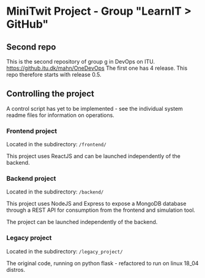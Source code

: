 # MiniTwit Project - Group "LearnIT > GitHub"
## Second repo
This is the second repository of group g in DevOps on ITU.
https://github.itu.dk/mahn/OneDevOps
The first one has 4 release. This repo therefore starts with release 0.5.

## Controlling the project
A control script has yet to be implemented - see
 the individual system readme files for information on operations.

### Frontend project
Located in the subdirectory: `/frontend/`

This project uses ReactJS and can be launched independently of the backend.

### Backend project
Located in the subdirectory: `/backend/`

This project uses NodeJS and Express to expose a MongoDB database through
 a REST API for consumption from the frontend and simulation tool.

The project can be launched independently of the backend.

### Legacy project
Located in the subdirectory: `/legacy_project/`

The original code, running on python flask - refactored to run on linux 18_04 distros.
